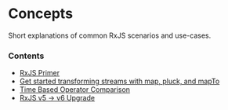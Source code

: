 # Concepts

Short explanations of common RxJS scenarios and use-cases.

### Contents

- [RxJS Primer](rxjs-primer.md)
- [Get started transforming streams with map, pluck, and mapTo](get-started-transforming.md)
- [Time Based Operator Comparison](time-based-operators-comparison.md)
- [RxJS v5 -> v6 Upgrade](rxjs5-6.md)
